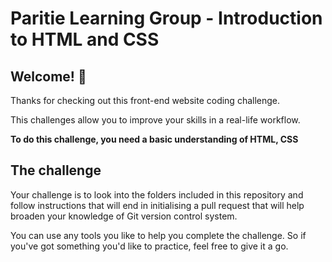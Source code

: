 # Paritie Learning Group - Introduction to HTML and CSS

## Welcome! 👋

Thanks for checking out this front-end website coding challenge.

This challenges allow you to improve your skills in a real-life workflow.

**To do this challenge, you need a basic understanding of HTML, CSS**

## The challenge

Your challenge is to look into the folders included in this repository and follow instructions that will end in initialising a pull request that will help broaden your knowledge of Git version control system.

You can use any tools you like to help you complete the challenge. So if you've got something you'd like to practice, feel free to give it a go.
